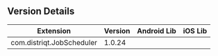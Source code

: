 ## Version Details

| Extension | Version | Android Lib | iOS Lib |
| --- | --- | --- | --- |
| com.distriqt.JobScheduler | 1.0.24 |  |  |
